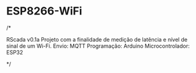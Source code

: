 # ESP8266-WiFi
/*

RScada v0.1a
Projeto com a finalidade de medição de latência e nível de sinal de um Wi-Fi.
Envio: MQTT
Programação: Arduino
Microcontrolador: ESP32

*/
